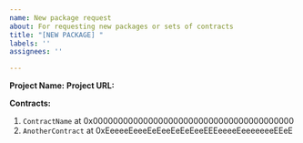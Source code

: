 ```yaml
---
name: New package request
about: For requesting new packages or sets of contracts
title: "[NEW PACKAGE] "
labels: ''
assignees: ''

---
```


**Project Name:**
**Project URL:**

**Contracts:**

1. `ContractName` at 0x0000000000000000000000000000000000000000
2. `AnotherContract` at 0xEeeeeEeeeEeEeeEeEeEeeEEEeeeeEeeeeeeeEEeE
